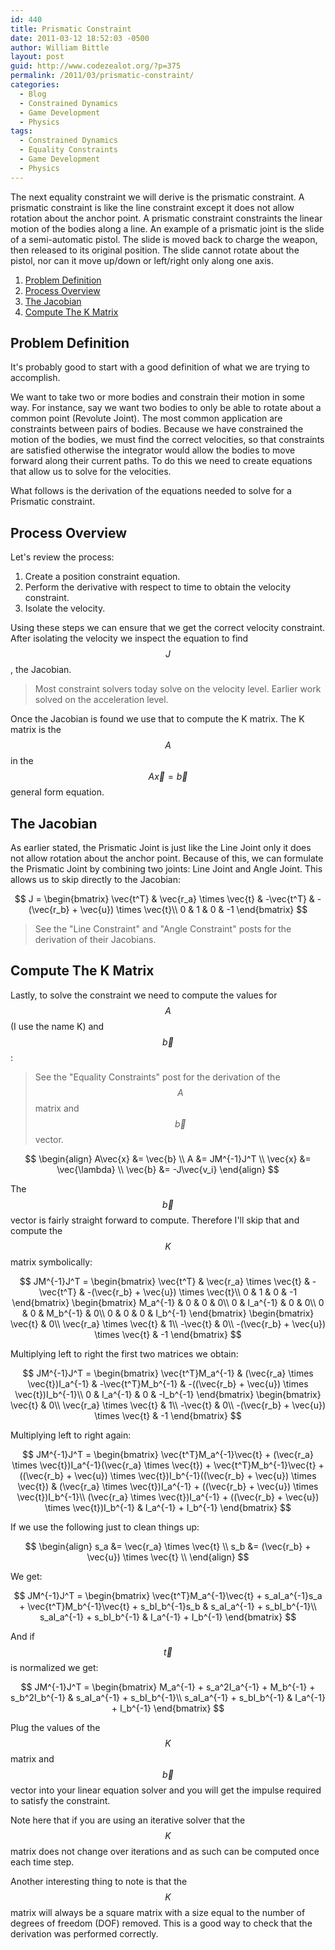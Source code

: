 ```yaml
---
id: 440
title: Prismatic Constraint
date: 2011-03-12 18:52:03 -0500
author: William Bittle
layout: post
guid: http://www.codezealot.org/?p=375
permalink: /2011/03/prismatic-constraint/
categories:
  - Blog
  - Constrained Dynamics
  - Game Development
  - Physics
tags:
  - Constrained Dynamics
  - Equality Constraints
  - Game Development
  - Physics
---
```

The next equality constraint we will derive is the prismatic constraint. A prismatic constraint is like the line constraint except it does not allow rotation about the anchor point. A prismatic constraint constraints the linear motion of the bodies along a line. An example of a prismatic joint is the slide of a semi-automatic pistol. The slide is moved back to charge the weapon, then released to its original position. The slide cannot rotate about the pistol, nor can it move up/down or left/right only along one axis.  

  1. [Problem Definition](#ptp-problem)
  2. [Process Overview](#ptp-process)
  3. [The Jacobian](#ptp-jacobian)
  4. [Compute The K Matrix](#ptp-kmatrix)

<a name="ptp-problem"></a>  

## Problem Definition  
It's probably good to start with a good definition of what we are trying to accomplish.

We want to take two or more bodies and constrain their motion in some way. For instance, say we want two bodies to only be able to rotate about a common point (Revolute Joint). The most common application are constraints between pairs of bodies. Because we have constrained the motion of the bodies, we must find the correct velocities, so that constraints are satisfied otherwise the integrator would allow the bodies to move forward along their current paths. To do this we need to create equations that allow us to solve for the velocities.

What follows is the derivation of the equations needed to solve for a Prismatic constraint.

<a name="ptp-process"></a>  

## Process Overview
Let's review the process:

  1. Create a position constraint equation.
  2. Perform the derivative with respect to time to obtain the velocity constraint.
  3. Isolate the velocity.

Using these steps we can ensure that we get the correct velocity constraint. After isolating the velocity we inspect the equation to find $$ J $$, the Jacobian.

> Most constraint solvers today solve on the velocity level. Earlier work solved on the acceleration level.

Once the Jacobian is found we use that to compute the K matrix. The K matrix is the $$ A $$ in the $$ A\vec{x} = \vec{b} $$ general form equation.  

<a name="ptp-jacobian"></a>  

## The Jacobian
As earlier stated, the Prismatic Joint is just like the Line Joint only it does not allow rotation about the anchor point. Because of this, we can formulate the Prismatic Joint by combining two joints: Line Joint and Angle Joint. This allows us to skip directly to the Jacobian:

$$
J = \begin{bmatrix}
  \vec{t^T} & \vec{r_a} \times \vec{t} & -\vec{t^T} & -(\vec{r_b} + \vec{u}) \times \vec{t}\\
  0 & 1 & 0 & -1
\end{bmatrix}
$$

> See the "Line Constraint" and "Angle Constraint" posts for the derivation of their Jacobians.

<a name="ptp-kmatrix"></a>  

## Compute The K Matrix  
Lastly, to solve the constraint we need to compute the values for $$ A $$ (I use the name K) and $$ \vec{b} $$:

> See the "Equality Constraints" post for the derivation of the $$ A $$ matrix and $$ \vec{b} $$ vector.

$$
\begin{align}
A\vec{x} &= \vec{b} \\
A &= JM^{-1}J^T \\
\vec{x} &= \vec{\lambda} \\
\vec{b} &= -J\vec{v_i}
\end{align}
$$

The $$ \vec{b} $$ vector is fairly straight forward to compute. Therefore I'll skip that and compute the $$ K $$ matrix symbolically:

$$
JM^{-1}J^T = \begin{bmatrix}
  \vec{t^T} & \vec{r_a} \times \vec{t} & -\vec{t^T} & -(\vec{r_b} + \vec{u}) \times \vec{t}\\
  0 & 1 & 0 & -1
\end{bmatrix}
\begin{bmatrix}
M_a^{-1} & 0 & 0 & 0\\
0 & I_a^{-1} & 0 & 0\\
0 & 0 & M_b^{-1} & 0\\
0 & 0 & 0 & I_b^{-1}
\end{bmatrix}
\begin{bmatrix}
\vec{t} & 0\\
\vec{r_a} \times \vec{t} & 1\\
-\vec{t} & 0\\
-(\vec{r_b} + \vec{u}) \times \vec{t} & -1
\end{bmatrix}
$$

Multiplying left to right the first two matrices we obtain:

$$
JM^{-1}J^T = \begin{bmatrix}
  \vec{t^T}M_a^{-1} & (\vec{r_a} \times \vec{t})I_a^{-1} & -\vec{t^T}M_b^{-1} & -((\vec{r_b} + \vec{u}) \times \vec{t})I_b^{-1}\\
  0 & I_a^{-1} & 0 & -I_b^{-1}
\end{bmatrix}
\begin{bmatrix}
\vec{t} & 0\\
\vec{r_a} \times \vec{t} & 1\\
-\vec{t} & 0\\
-(\vec{r_b} + \vec{u}) \times \vec{t} & -1
\end{bmatrix}
$$

Multiplying left to right again:

$$
JM^{-1}J^T = \begin{bmatrix}
  \vec{t^T}M_a^{-1}\vec{t} + (\vec{r_a} \times \vec{t})I_a^{-1}(\vec{r_a} \times \vec{t}) + \vec{t^T}M_b^{-1}\vec{t} + ((\vec{r_b} + \vec{u}) \times \vec{t})I_b^{-1}((\vec{r_b} + \vec{u}) \times \vec{t}) & (\vec{r_a} \times \vec{t})I_a^{-1} + ((\vec{r_b} + \vec{u}) \times \vec{t})I_b^{-1}\\
  (\vec{r_a} \times \vec{t})I_a^{-1} + ((\vec{r_b} + \vec{u}) \times \vec{t})I_b^{-1} & I_a^{-1} + I_b^{-1}
\end{bmatrix}
$$

If we use the following just to clean things up:

$$
\begin{align}
s_a &= \vec{r_a} \times \vec{t} \\
s_b &= (\vec{r_b} + \vec{u}) \times \vec{t} \\
\end{align}
$$

We get:

$$
JM^{-1}J^T = \begin{bmatrix}
  \vec{t^T}M_a^{-1}\vec{t} + s_aI_a^{-1}s_a + \vec{t^T}M_b^{-1}\vec{t} + s_bI_b^{-1}s_b & s_aI_a^{-1} + s_bI_b^{-1}\\
  s_aI_a^{-1} + s_bI_b^{-1} & I_a^{-1} + I_b^{-1}
\end{bmatrix}
$$

And if $$ \vec{t} $$ is normalized we get:

$$
JM^{-1}J^T = \begin{bmatrix}
  M_a^{-1} + s_a^2I_a^{-1} + M_b^{-1} + s_b^2I_b^{-1} & s_aI_a^{-1} + s_bI_b^{-1}\\
  s_aI_a^{-1} + s_bI_b^{-1} & I_a^{-1} + I_b^{-1}
\end{bmatrix}
$$

Plug the values of the $$ K $$ matrix and $$ \vec{b} $$ vector into your linear equation solver and you will get the impulse required to satisfy the constraint.

Note here that if you are using an iterative solver that the $$ K $$ matrix does not change over iterations and as such can be computed once each time step.

Another interesting thing to note is that the $$ K $$ matrix will always be a square matrix with a size equal to the number of degrees of freedom (DOF) removed. This is a good way to check that the derivation was performed correctly.